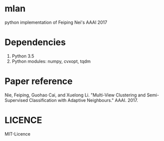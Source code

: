 # mlan
python implementation of Feiping Nei's AAAI 2017

# Dependencies
1. Python 3.5
2. Python modules: numpy, cvxopt, tqdm

# Paper reference
Nie, Feiping, Guohao Cai, and Xuelong Li. "Multi-View Clustering and Semi-Supervised Classification with Adaptive Neighbours." AAAI. 2017.

# LICENCE
MIT-Licence

